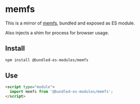 # memfs

This is a mirror of [memfs](https://www.npmjs.com/package/memfs), bundled and exposed as ES module.

Also injects a shim for process for browser usage.

## Install

```sh
npm install @bundled-es-modules/memfs
```

## Use

```html
<script type="module">
  import memfs from '@bundled-es-modules/memfs';
</script>
```
